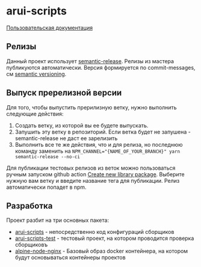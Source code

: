 arui-scripts
===

[Пользовательская документация](./packages/arui-scripts/README.md)

## Релизы
Данный проект использует [semantic-release](https://semantic-release.gitbook.io/semantic-release/).
Релизы из мастера публикуются автоматически. Версия формируется по commit-messages, см [semantic versioning](https://semver.org/).

## Выпуск пререлизной версии

Для того, чтобы выпустить прерилизную ветку, нужно выполнить следующие действия:

1. Создать ветку, из которой вы ее будете выпускать.
2. Запушить эту ветку в репозиторий. Если ветка будет не запушена - semantic-release не даст ее зарелизить
3. Выполнить все те же действия, что и для релиза, но последнюю команду заменить на `NPM_CHANNEL="{NAME_OF_YOUR_BRANCH}" yarn semantic-release --no-ci`

Для публикации тестовых релизов из веток можно пользоваться ручным запуском
github action [Create new library package](https://github.com/core-ds/arui-scripts/actions?query=workflow%3A%22Create+new+library+package%22).
Выберите нужную вам ветку и введите название тега для публикации. Релиз автоматически попадет в npm.

## Разработка
Проект разбит на три основных пакета:

- [arui-scripts](./packages/arui-scripts/) - непосредственно код конфигураций сборщиков
- [arui-scripts-test](./packages/arui-scripts-test/) - тестовый проект, на котором проводится проверка сборщиковъ
- [alpine-node-nginx](./packages/alpine-node-nginx/) - Базовый образ docker контейнера, на котором будут основываться контейнеры проектов
